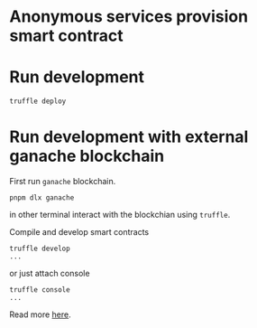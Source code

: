 # Anonymous services provision smart contract

# Run development

```
truffle deploy

```

# Run development with external ganache blockchain

First run `ganache` blockchain.

```
pnpm dlx ganache

```

in other terminal interact with the blockchian using `truffle`. 


Compile and develop smart contracts
```
truffle develop
...

```

or just attach console
```
truffle console
...

```

Read more [here](https://trufflesuite.com/docs/truffle/quickstart/).
